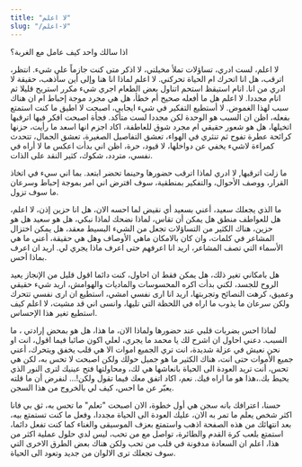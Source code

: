 ```yaml
---
title: "لا اعلم"
slug: "/لا-اعلم"
---
```


اذا سالك واحد كيف عامل مع الغربة؟ 

لا اعلم، لست ادري، تساؤلات تملأ مخيلتي، لا اذكر متى كنت جازماً على شيء. انتظر، اترقب، هل انا اتحرك ام الحياة تحركني. لا اعلم لماذا انا هنا وإلى أين سأذهب، حقيقة لا ادري من انا. انام استيقظ استحم اتناول بعض الطعام اجري شيء مكرر استريح قليلا ثم انام مجددا. لا اعلم هل ما أفعله صحيح أم خطأ، هل هي مجرد موجة إحباط ام ان هناك سبب  لهذا الغموض. لا أستطيع التفكير في شيء ايجابي، اصبحت لا اطيق ما كنت استمتع بفعله، اظن ان السبب هو الوحدة لكن مجددا لست متأكد. فجأة اصبحت افكر فيها اترقبها اتخيلها، هل هو شعور حقيقي ام مجرد شوق للعاطفة، اكاد اجزم انها اسعد ما رأيت، حزنها كرائحة عطرة تفوح ثم تنثري في الهواء، تعشق التفاصيل الصغيرة، تعشق الجمال، تتحدث كمراءة لاشيء يخفي عن دواخلها، لا قيود، حرة، اظن اني بدأت اعكس ما لا أراه في نفسي، متردد، شكوك، كثير النقد على الذات.

ما زلت اترقبها, لا ادري لماذا اترقب حضورها وحينما تحضر ابتعد. بما اني سيء في اتخاذ القرار، ووصف الأحوال، والتفكير بمنطقية، سوف افترض اني امر بموجة إحباط وسرعان ما سوف تزول.

ما الذي يجعلك سعيد، أعني بسعيد أي نقيض لما احسه الان، هل انا حزين إذن، لا اعلم، هل للعواطف منطق هل يمكن أن تقاس، لماذا نضحك لماذا نبكي، هل هو سعيد هل هو حزين، هناك الكثير من التساؤلات تجعل من الشيء البسيط معقد، هل يمكن اختزال المشاعر في كلمات، وان كان بالامكان ماهي الأوصاف وهل هي حقيقة، أعني ما هي الأسماء التي تصف المشاعر، اريد انا اعرفهم حتى اعرف ماذا يجري لي. اريد ان اعرف بماذا أحس.

هل بامكاني تغير ذلك، هل يمكن فقط ان احاول، كنت دائما اقول قليل من الإنجاز يعيد الروح للجسد، لكني بدأت اكره المحسوسات والماديات والهوامش، اريد شيء حقيقي وعميق، كرهت النصائح وتجربتها، اريد انا ارى نفسي امشي، استطيع ان ارى نفسي  تتحرك ولكن سرعان ما يذوب ما اراه في اللحظة التي تليها، وانسى اني قد مشيت، لا اعلم كيف استطيع تغير هذا الإحساس.

لماذا احس بضربات قلبي عند حضورها ولماذا الان، ما هذا، هل هو بمحض إرادتي ، ما السبب. دعني احاول ان اشرح لك يا محمد ما يجري، لعلي اكون صائبا فيما اقول، انت او نحن نعيش في عزلة شديدة، انت تري الجميع اموات الا هي قلب يخفق ويتحرك، أعني جميع الأموات حتى انت، هناك الكثير ما هو جميل حولك ولكن اصبحت لا تحس به، لكن هي تحس، أنت تريد العودة الى الحياة بانعاشها هي لك، ومحاولتها فتح عينيك لترى النور الذي يحيط بك.،هذا هو ما اراه فيك. نعم، اكاد اتفق معك فيما تقول ولكن!... لنفرض أن ما قلته يعبّر عن ما احس، كيف لي بالخروج من هذا السجن. 

حسنا، اعترافك بانه سجن هي أول خطوة، الان اصبحت "تعلم" ما تحس به، ثق بي فانا اكثر شخص يعلم ما تمر به الان، عليك العودة الى الحياة مجددا، وفعل ما كنت تستمتع بيه، بعد انتهائك من هذه الصفحة اذهب واستمتع بعزف الموسيقى والغناء كما كنت تفعل دائما، استمتع بلعب كرة القدم والطائرة، تواصل مع من تحب، ليس لدي حلول عملية اكثر من هذا، اعلم ان السعادة مدفونة في قلب من تحب ولكن هناك بعض الطرق الاخرى التي سوف تجعلك ترى الالوان من جديد وتعود الى الحياة.